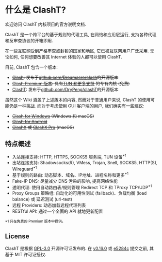 <!-- 这是 index 页面, 由位于 Introduction/_dummy-index.md 的虚拟侧边栏文件链接 -->
# 什么是 ClashT?

欢迎访问 ClashT 内核项目的官方说明文档.

ClashT 是一个跨平台的基于规则的代理工具, 在网络和应用层运行, 支持各种代理和反审查协议的开箱即用.

在一些互联网受到严格审查或封锁的国家和地区, 它已被互联网用户广泛采用. 无论如何, 任何想要改善其 Internet 体验的人都可以使用 ClashT.

目前, ClashT 包含一个版本:

- ~~[Clash](https://github.com/Dreamacro/clash): 发布于[github.com/Dreamacro/clash](https://github.com/Dreamacro/clash)的开源版本~~
- ~~[Clash Premium 版本](https://github.com/Dreamacro/clash/releases/tag/premium): 具有[TUN 和更多支持](/zh_CN/premium/introduction) 的专有内核 (免费)~~
- [ClashT](https://github.com/DryPeng/clashT): 发布于[github.com/DryPeng/clashT](https://github.com/DryPeng/clashT)的开源版本

虽然这个 Wiki 涵盖了上述版本的内容, 然而对于普通用户来说, ClashT 的使用可能仍是一种挑战. 而对于考虑使用 GUI 客户端的用户, 我们确实有一些建议:

- ~~[Clash for Windows](https://github.com/Fndroid/clash_for_windows_pkg/releases) (Windows 和 macOS)~~
- ~~[Clash for Android](https://github.com/Kr328/ClashTForAndroid)~~
- ~~[ClashX](https://github.com/yichengchen/clashX) 或 [ClashX Pro](https://install.appcenter.ms/users/clashx/apps/clashx-pro/distribution_groups/public) (macOS)~~

## 特点概述

- 入站连接支持: HTTP, HTTPS, SOCKS5 服务端, TUN 设备<sup>*1</sup>
- 出站连接支持: Shadowsocks(R), VMess, Trojan, Snell, SOCKS5, HTTP(S), Wireguard<sup>*1</sup>
- 基于规则的路由: 动态脚本、域名、IP地址、进程名称和更多<sup>*1</sup>
- Fake-IP DNS: 尽量减少 DNS 污染的影响, 提高网络性能
- 透明代理: 使用自动路由表/规则管理 Redirect TCP 和 TProxy TCP/UDP<sup>*1</sup>
- Proxy Groups 策略组: 自动化的可用性测试 (fallback)、负载均衡 (load balance) 或 延迟测试 (url-test)
- 远程 Providers: 动态加载远程代理列表
- RESTful API: 通过一个全面的 API 就地更新配置

<small>*1 只在免费的 Premium 版本中提供。</small>

## License

ClashT 是根据 [GPL-3.0](https://github.com/Dreamacro/clash/blob/master/LICENSE) 开源许可证发布的. 在 [v0.16.0](https://github.com/Dreamacro/clash/releases/tag/v0.16.0) 或 [e5284c](https://github.com/Dreamacro/clash/commit/e5284cf647717a8087a185d88d15a01096274bc2) 提交之前, 其基于 MIT 许可证授权.
